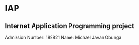 # IAP
## Internet Application Programming project
Admission Number: 189821 
Name: Michael Javan Obunga
